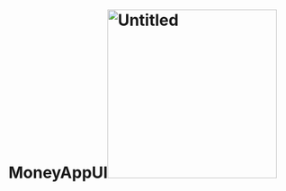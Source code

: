 # MoneyAppUI<img width="301" alt="Untitled" src="https://github.com/Kekelifenuku/MoneyAppUI/assets/113697135/4e10e972-6ea9-4e31-9f03-4655b7b01279">
